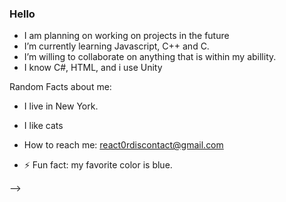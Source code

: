 ### Hello

- I am planning on working on projects in the future 
- I’m currently learning Javascript, C++ and C.
- I’m willing to collaborate on anything that is within my abillity.
- I know C#, HTML, and i use Unity

Random Facts about me: 
- I live in New York. 
- I like cats 

- How to reach me: react0rdiscontact@gmail.com

- ⚡ Fun fact: my favorite color is blue.

-->
